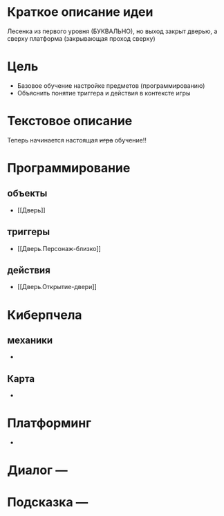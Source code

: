 # Краткое описание идеи
Лесенка из первого уровня (БУКВАЛЬНО), но выход закрыт дверью, а сверху платформа (закрывающая проход сверху)
# Цель
- Базовое обучение настройке предметов (программированию)
- Объяснить понятие триггера и действия в контексте игры
# Текстовое описание
Теперь начинается настоящая ~~игра~~ обучение!!
# Программирование

## объекты 
- [[Дверь]]

## триггеры 
- [[Дверь.Персонаж-близко]]

## действия
- [[Дверь.Открытие-двери]]

# Киберпчела
## механики
-

## Карта
-

# Платформинг
-

# Диалог —
# Подсказка — 